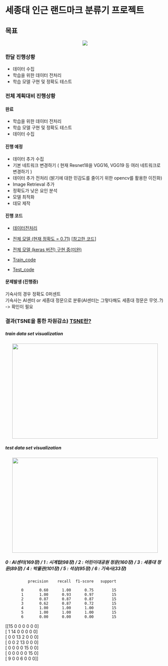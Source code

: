 #  세종대 인근 랜드마크 분류기 프로젝트

## 목표

<p align="center">
<img src="https://user-images.githubusercontent.com/44772344/58701146-24cdf800-83dd-11e9-924d-4e5e247bfec3.png">
</p>

### 한달 진행상황
- 데이터 수집
- 학습을 위한 데이터 전처리
- 학습 모델 구현 및 정확도 테스트

### 전체 계획대비 진행상황
#### 완료
- 학습을 위한 데이터 전처리
- 학습 모델 구현 및 정확도 테스트
- 데이터 수집
#### 진행 예정
- 데이터 추가 수집
- 기본 네트워크 변경하기 ( 현재 Resnet18을 VGG16, VGG19 등 여러 네트워크로 변경하기 )
- 데이터 추가 전처리 (밝기에 대한 민감도를 줄이기 위한 opencv를 활용한 이진화)
- Image Retrieval 추가
- 정확도가 낮은 요인 분석
- 모델 최적화
- 데모 제작

#### 진행 코드
- [데이터전처리](https://github.com/socome/2019.Spring.AI_Leader/blob/master/%EB%8D%B0%EC%9D%B4%ED%84%B0_%EC%A0%84%EC%B2%98%EB%A6%AC_ipynb%EC%9D%98_%EC%82%AC%EB%B3%B8.ipynb)
- [전체 모델 (현재 정확도 = 0.71)](https://github.com/suimn416/2019.Spring.AI_Leader/blob/master/VLADNet_jwkim.ipynb) 
  [[참고한 코드](https://github.com/lyakaap/NetVLAD-pytorch)]
- [전체 모델 (keras 버전) 구현 중(미완)](https://drive.google.com/file/d/1OyTXv6IG5E1Uq1ASOLUc9dz-kyDvu-Si/view?usp=sharing)

- [Train_code](https://github.com/socome/2019.Spring.AI_Leader/blob/master/VLADNet_jwkim_train.ipynb)

- [Test_code](https://github.com/socome/2019.Spring.AI_Leader/blob/master/VLADNet_jwkim_test.ipynb) 

#### 문제발생 (진행중)
기숙사의 경우 정확도 0퍼센트</br>
기숙사는 AI센터 or 세종대 정문으로 분류(AI센터는 그렇다해도 세종대 정문은 무엇..?)</br>
-> 확인이 필요

### 결과(TSNE을 통한 차원감소) [TSNE란?](https://bcho.tistory.com/1210)

##### train data set visualization
<p align="center">
<img width="460" height="300" src="https://user-images.githubusercontent.com/44772344/58684401-24b90280-83b3-11e9-9bbe-921b259c093b.png">
</p>

##### test data set visualization
<p align="center">
<img width="460" height="300" src="https://user-images.githubusercontent.com/44772344/58684571-a90b8580-83b3-11e9-9084-977ba7c185a9.png">
</p>

##### 0 : AI센터(169장) / 1 : 시계탑(98장) / 2 : 어린이대공원 정문(160장) / 3 : 세종대 정문(89장) / 4 : 박물관(101장) / 5 :  석상(95장) / 6 : 기숙사(33장)

              precision    recall  f1-score   support

           0       0.60      1.00      0.75        15
           1       1.00      0.93      0.97        15
           2       0.87      0.87      0.87        15
           3       0.62      0.87      0.72        15
           4       1.00      1.00      1.00        15
           5       1.00      1.00      1.00        15
           6       0.00      0.00      0.00        15

[[15  0  0  0  0  0  0]</br>
 [ 1 14  0  0  0  0  0]</br>
 [ 0  0 13  2  0  0  0]</br>
 [ 0  0  2 13  0  0  0]</br>
 [ 0  0  0  0 15  0  0]</br>
 [ 0  0  0  0  0 15  0]</br>
 [ 9  0  0  6  0  0  0]]
 
